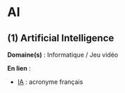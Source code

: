 # AI

## (1) Artificial Intelligence

**Domaine(s)** : Informatique / Jeu vidéo

**En lien** :

+ [IA](../I/ia.md) : acronyme français

